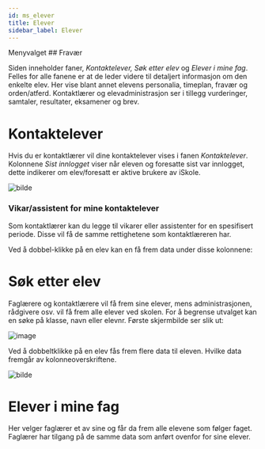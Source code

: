 ```yaml
---
id: ms_elever
title: Elever
sidebar_label: Elever
---
```

Menyvalget ## Fravær 

Siden inneholder faner, _Kontaktelever, Søk etter elev_ og _Elever i mine fag_. Felles for alle fanene er at de leder videre til detaljert informasjon om den enkelte elev. Her vise blant annet elevens personalia, timeplan, fravær og orden/atferd. Kontaktlærer og elevadministrasjon ser i tillegg vurderinger, samtaler, resultater, eksamener og brev. 


# Kontaktelever

Hvis du er kontaktlærer vil dine kontaktelever vises i fanen _Kontaktelever_. Kolonnene _Sist innlogget_ viser når eleven og foresatte sist var innlogget, dette indikerer om elev/foresatt er aktive brukere av iSkole.

![bilde](https://github.com/BarmanHanssen/iskole/assets/80097133/52845f35-019d-4af3-b612-b0841d4f4e0f)


### Vikar/assistent for mine kontaktelever
Som kontaktlærer kan du legge til vikarer eller assistenter for en spesifisert periode. Disse vil få de samme rettighetene som kontaktlæreren har.

Ved å dobbel-klikke på en elev kan en få frem data under disse kolonnene:

# Søk etter elev
Faglærere og kontaktlærere vil få frem sine elever, mens administrasjonen, rådgivere osv. vil få frem alle elever ved skolen.
For å begrense utvalget kan en  søke på klasse, navn eller elevnr. Første skjermbilde ser slik ut:

![image](https://github.com/BarmanHanssen/iskole/assets/80097133/7ab12549-eca8-4405-9dcc-82d436ffb712)

Ved å dobbeltklikke på en elev fås frem flere data til eleven. Hvilke data fremgår av kolonneoverskriftene.

![bilde](https://github.com/BarmanHanssen/iskole/assets/80097133/cdd6bf2a-a20a-4cac-b984-810000709a64)

# Elever i mine fag
Her velger faglærer et av sine og får da frem alle elevene som følger faget. Faglærer har tilgang på de samme data som anført ovenfor for sine elever.

